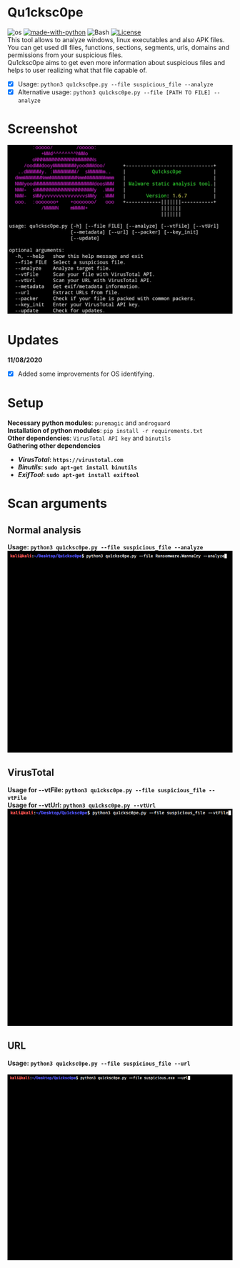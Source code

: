 # Qu1cksc0pe
![os](https://img.shields.io/badge/Os-Linux-yellow?logo=linux)
[![made-with-python](https://img.shields.io/badge/Made%20with-Python-1f425f.svg)](https://www.python.org/)
![Bash](https://img.shields.io/badge/Bash-v4.4%5E-green?logo=GNU%20bash)
[![License](https://img.shields.io/badge/License-Apache%202.0-green.svg)](https://opensource.org/licenses/Apache-2.0)
<br>This tool allows to analyze windows, linux executables and also APK files.<br>
You can get used dll files, functions, sections, segments, urls, domains and permissions from your suspicious files.<br>
Qu1cksc0pe aims to get even more information about suspicious files and helps to user realizing what that file capable of.

- [x] Usage: ```python3 qu1cksc0pe.py --file suspicious_file --analyze```
- [x] Alternative usage: ```python3 qu1cksc0pe.py --file [PATH TO FILE] --analyze```

# Screenshot
![Screen](.animations/.Screenshot.png)

# Updates
<b>11/08/2020</b>
- [X] Added some improvements for OS identifying.

# Setup
<b>Necessary python modules</b>: ```puremagic``` and ```androguard```<br>
<b>Installation of python modules</b>: ```pip install -r requirements.txt```<br>
<b>Other dependencies</b>: ```VirusTotal API key``` and ```binutils```<br>
<b>Gathering other dependencies<b>
- <i>VirusTotal</i>: ```https://virustotal.com```
- <i>Binutils</i>: ```sudo apt-get install binutils```
- <i>ExifTool</i>: ```sudo apt-get install exiftool```

# Scan arguments
## Normal analysis
<b>Usage</b>: ```python3 qu1cksc0pe.py --file suspicious_file --analyze```<br>
![animation](.animations/analyze.gif)

## VirusTotal
<b>Usage for --vtFile</b>: ```python3 qu1cksc0pe.py --file suspicious_file --vtFile```<br>
<b>Usage for --vtUrl</b>: ```python3 qu1cksc0pe.py --vtUrl```<br>
![animation](.animations/total.gif)

## URL
<b>Usage</b>: ```python3 qu1cksc0pe.py --file suspicious_file --url```<br><br>
![animation](.animations/url.gif)

